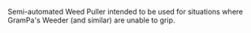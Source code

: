 Semi-automated Weed Puller intended to be used for situations where GramPa's Weeder (and similar) are unable to grip.